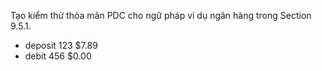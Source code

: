 ﻿Tạo kiểm thử thỏa mãn PDC cho ngữ pháp ví dụ ngân hàng trong Section 9.5.1.

* deposit 123 $7.89
* debit 456 $0.00